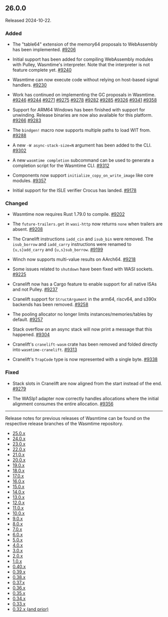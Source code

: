 ## 26.0.0

Released 2024-10-22.

### Added

* The "table64" extension of the memory64 proposals to WebAssembly has been
  implemented.
  [#9206](https://github.com/bytecodealliance/wasmtime/pull/9206)

* Initial support has been added for compiling WebAssembly modules with Pulley,
  Wasmtime's interpreter. Note that the interpreter is not feature complete yet.
  [#9240](https://github.com/bytecodealliance/wasmtime/pull/9240)

* Wasmtime can now execute code without relying on host-based signal handlers.
  [#9230](https://github.com/bytecodealliance/wasmtime/pull/9230)

* Work has continued on implementing the GC proposals in Wasmtime.
  [#9246](https://github.com/bytecodealliance/wasmtime/pull/9246)
  [#9244](https://github.com/bytecodealliance/wasmtime/pull/9244)
  [#9271](https://github.com/bytecodealliance/wasmtime/pull/9271)
  [#9275](https://github.com/bytecodealliance/wasmtime/pull/9275)
  [#9278](https://github.com/bytecodealliance/wasmtime/pull/9278)
  [#9282](https://github.com/bytecodealliance/wasmtime/pull/9282)
  [#9285](https://github.com/bytecodealliance/wasmtime/pull/9285)
  [#9326](https://github.com/bytecodealliance/wasmtime/pull/9326)
  [#9341](https://github.com/bytecodealliance/wasmtime/pull/9341)
  [#9358](https://github.com/bytecodealliance/wasmtime/pull/9358)

* Support for ARM64 Windows has been finished with support for unwinding.
  Release binaries are now also available for this platform.
  [#9266](https://github.com/bytecodealliance/wasmtime/pull/9266)
  [#9283](https://github.com/bytecodealliance/wasmtime/pull/9283)

* The `bindgen!` macro now supports multiple paths to load WIT from.
  [#9288](https://github.com/bytecodealliance/wasmtime/pull/9288)

* A new `-W async-stack-size=N` argument has been added to the CLI.
  [#9302](https://github.com/bytecodealliance/wasmtime/pull/9302)

* A new `wasmtime completion` subcommand can be used to generate a completion
  script for the Wasmtime CLI.
  [#9312](https://github.com/bytecodealliance/wasmtime/pull/9312)

* Components now support `initialize_copy_on_write_image` like core modules.
  [#9357](https://github.com/bytecodealliance/wasmtime/pull/9357)

* Initial support for the ISLE verifier Crocus has landed.
  [#9178](https://github.com/bytecodealliance/wasmtime/pull/9178)

### Changed

* Wasmtime now requires Rust 1.79.0 to compile.
  [#9202](https://github.com/bytecodealliance/wasmtime/pull/9202)

* The `future-trailers.get` in `wasi-http` now returns `none` when trailers are
  absent.
  [#9208](https://github.com/bytecodealliance/wasmtime/pull/9208)

* The Cranelift instructions `iadd_cin` and `isub_bin` were removed. The
  `isub_borrow` and `iadd_carry` instructions were renamed to `{u,s}add_carry`
  and `{u,s}sub_borrow`.
  [#9199](https://github.com/bytecodealliance/wasmtime/pull/9199)

* Winch now supports multi-value results on AArch64.
  [#9218](https://github.com/bytecodealliance/wasmtime/pull/9218)

* Some issues related to `shutdown` have been fixed with WASI sockets.
  [#9225](https://github.com/bytecodealliance/wasmtime/pull/9225)

* Cranelift now has a Cargo feature to enable support for all native ISAs and
  not Pulley.
  [#9237](https://github.com/bytecodealliance/wasmtime/pull/9237)

* Cranelift support for `StructArgument` in the arm64, riscv64, and s390x
  backends has been removed.
  [#9258](https://github.com/bytecodealliance/wasmtime/pull/9258)

* The pooling allocator no longer limits instances/memories/tables by default.
  [#9257](https://github.com/bytecodealliance/wasmtime/pull/9257)

* Stack overflow on an async stack will now print a message that this happened.
  [#9304](https://github.com/bytecodealliance/wasmtime/pull/9304)

* Cranelift's `cranelift-wasm` crate has been removed and folded directly into
  `wasmtime-cranelift`.
  [#9313](https://github.com/bytecodealliance/wasmtime/pull/9313)

* Cranelift's `TrapCode` type is now represented with a single byte.
  [#9338](https://github.com/bytecodealliance/wasmtime/pull/9338)

### Fixed

* Stack slots in Cranelift are now aligned from the start instead of the end.
  [#9279](https://github.com/bytecodealliance/wasmtime/pull/9279)

* The WASIp1 adapter now correctly handles allocations where the initial
  alignment consumes the entire allocation.
  [#9356](https://github.com/bytecodealliance/wasmtime/pull/9356)

--------------------------------------------------------------------------------

Release notes for previous releases of Wasmtime can be found on the respective
release branches of the Wasmtime repository.

<!-- ARCHIVE_START -->
* [25.0.x](https://github.com/bytecodealliance/wasmtime/blob/release-25.0.0/RELEASES.md)
* [24.0.x](https://github.com/bytecodealliance/wasmtime/blob/release-24.0.0/RELEASES.md)
* [23.0.x](https://github.com/bytecodealliance/wasmtime/blob/release-23.0.0/RELEASES.md)
* [22.0.x](https://github.com/bytecodealliance/wasmtime/blob/release-22.0.0/RELEASES.md)
* [21.0.x](https://github.com/bytecodealliance/wasmtime/blob/release-21.0.0/RELEASES.md)
* [20.0.x](https://github.com/bytecodealliance/wasmtime/blob/release-20.0.0/RELEASES.md)
* [19.0.x](https://github.com/bytecodealliance/wasmtime/blob/release-19.0.0/RELEASES.md)
* [18.0.x](https://github.com/bytecodealliance/wasmtime/blob/release-18.0.0/RELEASES.md)
* [17.0.x](https://github.com/bytecodealliance/wasmtime/blob/release-17.0.0/RELEASES.md)
* [16.0.x](https://github.com/bytecodealliance/wasmtime/blob/release-16.0.0/RELEASES.md)
* [15.0.x](https://github.com/bytecodealliance/wasmtime/blob/release-15.0.0/RELEASES.md)
* [14.0.x](https://github.com/bytecodealliance/wasmtime/blob/release-14.0.0/RELEASES.md)
* [13.0.x](https://github.com/bytecodealliance/wasmtime/blob/release-13.0.0/RELEASES.md)
* [12.0.x](https://github.com/bytecodealliance/wasmtime/blob/release-12.0.0/RELEASES.md)
* [11.0.x](https://github.com/bytecodealliance/wasmtime/blob/release-11.0.0/RELEASES.md)
* [10.0.x](https://github.com/bytecodealliance/wasmtime/blob/release-10.0.0/RELEASES.md)
* [9.0.x](https://github.com/bytecodealliance/wasmtime/blob/release-9.0.0/RELEASES.md)
* [8.0.x](https://github.com/bytecodealliance/wasmtime/blob/release-8.0.0/RELEASES.md)
* [7.0.x](https://github.com/bytecodealliance/wasmtime/blob/release-7.0.0/RELEASES.md)
* [6.0.x](https://github.com/bytecodealliance/wasmtime/blob/release-6.0.0/RELEASES.md)
* [5.0.x](https://github.com/bytecodealliance/wasmtime/blob/release-5.0.0/RELEASES.md)
* [4.0.x](https://github.com/bytecodealliance/wasmtime/blob/release-4.0.0/RELEASES.md)
* [3.0.x](https://github.com/bytecodealliance/wasmtime/blob/release-3.0.0/RELEASES.md)
* [2.0.x](https://github.com/bytecodealliance/wasmtime/blob/release-2.0.0/RELEASES.md)
* [1.0.x](https://github.com/bytecodealliance/wasmtime/blob/release-1.0.0/RELEASES.md)
* [0.40.x](https://github.com/bytecodealliance/wasmtime/blob/release-0.40.0/RELEASES.md)
* [0.39.x](https://github.com/bytecodealliance/wasmtime/blob/release-0.39.0/RELEASES.md)
* [0.38.x](https://github.com/bytecodealliance/wasmtime/blob/release-0.38.0/RELEASES.md)
* [0.37.x](https://github.com/bytecodealliance/wasmtime/blob/release-0.37.0/RELEASES.md)
* [0.36.x](https://github.com/bytecodealliance/wasmtime/blob/release-0.36.0/RELEASES.md)
* [0.35.x](https://github.com/bytecodealliance/wasmtime/blob/release-0.35.0/RELEASES.md)
* [0.34.x](https://github.com/bytecodealliance/wasmtime/blob/release-0.34.0/RELEASES.md)
* [0.33.x](https://github.com/bytecodealliance/wasmtime/blob/release-0.33.0/RELEASES.md)
* [0.32.x (and prior)](https://github.com/bytecodealliance/wasmtime/blob/release-0.32.0/RELEASES.md)
